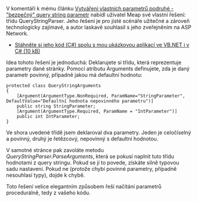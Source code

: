 <!-- dcterms:identifier = aspnetcz#62 -->
<!-- dcterms:title = Bezpečné načítání hodnot z query stringu podruhé -->
<!-- dcterms:abstract = V komentáři k mému předchozím článku o query string parametrech nabídl uživatel Meap své vlastní řešení: třídu QueryStringParser. Jeho řešení je pro jisté scénáře užitečné a zároveň technologicky zajímavé, a autor laskavě souhlasil s jeho zveřejněním na ASP Network. -->
<!-- np9:categoryId = 1 -->
<!-- x4w:category = IT -->
<!-- np9:authorId = 1 -->
<!-- np9:authorEmail = michal.valasek@altairis.cz -->
<!-- dcterms:creator = Michal Altair Valášek -->
<!-- dcterms:created = 2005-11-23T02:49:02.407+01:00 -->
<!-- dcterms:date = 2005-11-23T02:49:02.407+01:00 -->

V komentáři k mému článku [Vytváření vlastních parametrů podruhé - "bezpečný" query string parametr](/entry/article-20051109.aspx) nabídl uživatel Meap své vlastní řešení: třídu QueryStringParser. Jeho řešení je pro jisté scénáře užitečné a zároveň technologicky zajímavé, a autor laskavě souhlasil s jeho zveřejněním na ASP Network.

*   [Stáhněte si jeho kód (C#) spolu s mou ukázkovou aplikací ve VB.NET i v C# (10 kB)](https://www.cdn.altairis.cz/Blog/2005/20051123-QueryStringParser.zip)

Idea tohoto řešení je jednoduchá: Deklarujete si třídu, která reprezentuje parametry dané stránky. Pomocí atributu Arguments definujete, zda je daný parametr povinný, případně jakou má defaultní hodnotu:

    protected class QueryStringArguments
    {
        [Argument(ArgumentType.NonRequired, ParamName="StringParameter", DefaultValue="Defaultní hodnota nepovinného parametru")]
        public string StringParameter;
        [Argument(ArgumentType.Required, ParamName = "IntParameter")]
        public int IntParameter;
    }

Ve shora uvedené třídě jsem deklaroval dva parametry. Jeden je celočíselný a povinný, druhý je řetězcový, nepovinný s defaultní hodnotou.

V samotné stránce pak zavoláte metodu *QueryStringParser.ParseArguments*, která se pokusí naplnit tuto třídu hodnotami z query stringu. Pokud se jí to povede, získáte silně typovou sadu nastavení. Pokud ne (protože chybí povinné parametry, případně nesouhlasí typy), dojde k chybě.

Toto řešení velice elegantním způsobem řeší načítání parametrů procedurálně, tedy z vašeho kódu.